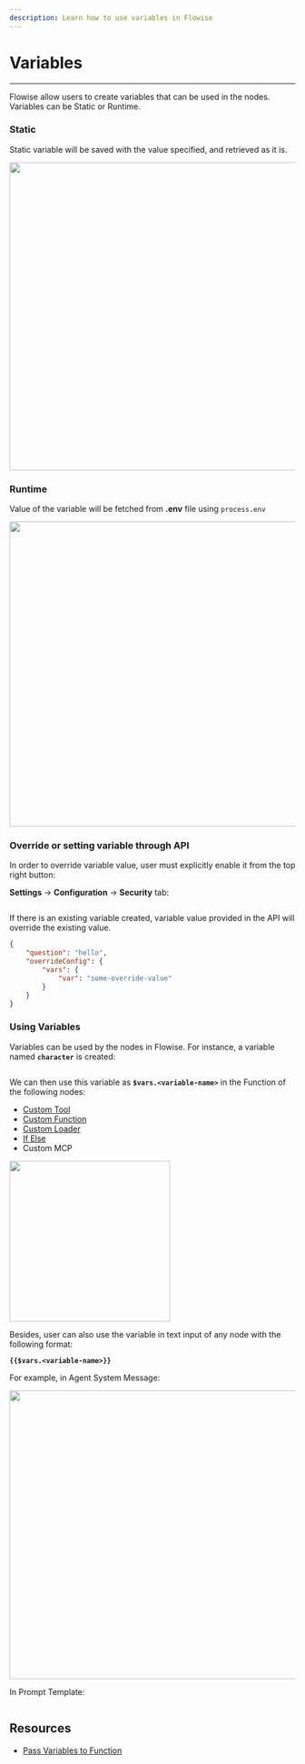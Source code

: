 ```yaml
---
description: Learn how to use variables in Flowise
---
```


# Variables

---

Flowise allow users to create variables that can be used in the nodes. Variables can be Static or Runtime.

### Static

Static variable will be saved with the value specified, and retrieved as it is.

<img src="https://823733684-files.gitbook.io/~/files/v0/b/gitbook-x-prod.appspot.com/o/spaces%2F00tYLwhz5RyR7fJEhrWy%2Fuploads%2Fgit-blob-4f2268c3b342bb3f5e034d8060dbf8849e5dfa6b%2Fimage%20(13)%20(1)%20(1)%20(1).png?alt=media" alt="" width="542" />

### Runtime

Value of the variable will be fetched from **.env** file using `process.env`

<img src="https://823733684-files.gitbook.io/~/files/v0/b/gitbook-x-prod.appspot.com/o/spaces%2F00tYLwhz5RyR7fJEhrWy%2Fuploads%2Fgit-blob-6e93ba228eaa2741c116d76290e11b3f059f610a%2Fimage%20(1)%20(1)%20(1)%20(1)%20(1)%20(1)%20(1)%20(1)%20(1)%20(1)%20(1)%20(1)%20(1)%20(1)%20(1)%20(1)%20(1)%20(1)%20(1)%20(1)%20(1).png?alt=media" alt="" width="537" />

### Override or setting variable through API

In order to override variable value, user must explicitly enable it from the top right button:

**Settings** -> **Configuration** -> **Security** tab:

<img src="https://823733684-files.gitbook.io/~/files/v0/b/gitbook-x-prod.appspot.com/o/spaces%2F00tYLwhz5RyR7fJEhrWy%2Fuploads%2Fgit-blob-84a0ce966ccbe453f66baf2d066b45f95421d51d%2Fimage%20(1)%20(1).png?alt=media" alt="" />

If there is an existing variable created, variable value provided in the API will override the existing value.

```json
{
    "question": "hello",
    "overrideConfig": {
        "vars": {
            "var": "some-override-value"
        }
    }
}
```

### Using Variables

Variables can be used by the nodes in Flowise. For instance, a variable named **`character`** is created:

<img src="https://823733684-files.gitbook.io/~/files/v0/b/gitbook-x-prod.appspot.com/o/spaces%2F00tYLwhz5RyR7fJEhrWy%2Fuploads%2Fgit-blob-431b030ebef512dbe8017f99afef7309da17545a%2Fimage%20(96).png?alt=media" alt="" />

We can then use this variable as **`$vars.<variable-name>`** in the Function of the following nodes:

-   [Custom Tool](sidekick-studio/chatflows/tools/custom-tool.md)
-   [Custom Function](sidekick-studio/chatflows/utilities/custom-js-function)
-   [Custom Loader](sidekick-studio/chatflows/document-loaders/custom-document-loader)
-   [If Else](sidekick-studio/chatflows/utilities/if-else)
-   Custom MCP

<img src="https://823733684-files.gitbook.io/~/files/v0/b/gitbook-x-prod.appspot.com/o/spaces%2F00tYLwhz5RyR7fJEhrWy%2Fuploads%2Fgit-blob-f39017ccf54d011dc38818c46158aa6e5ce71fef%2Fimage%20(105).png?alt=media" alt="" width="283" />

Besides, user can also use the variable in text input of any node with the following format:

**`{{$vars.<variable-name>}}`**

For example, in Agent System Message:

<img src="https://823733684-files.gitbook.io/~/files/v0/b/gitbook-x-prod.appspot.com/o/spaces%2F00tYLwhz5RyR7fJEhrWy%2Fuploads%2Fgit-blob-8e38fc1e5869fa0cb36088a83e02dbc21d71ee2c%2Fimage%20(1)%20(1)%20(1)%20(2)%20(1).png?alt=media" alt="" width="508" />

In Prompt Template:

<img src="https://823733684-files.gitbook.io/~/files/v0/b/gitbook-x-prod.appspot.com/o/spaces%2F00tYLwhz5RyR7fJEhrWy%2Fuploads%2Fgit-blob-a81894b88698f3586b35560213dde5e3be83543e%2Fimage%20(157).png?alt=media" alt="" />

## Resources

-   [Pass Variables to Function](sidekick-studio/chatflows/tools/custom-tool.md)
